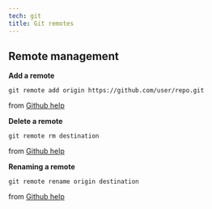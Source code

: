 ```yaml
---
tech: git
title: Git remotes
---
```


## Remote management

**Add a remote**

```git
git remote add origin https://github.com/user/repo.git
```

from [Github help](https://help.github.com/articles/adding-a-remote/)

**Delete a remote**

```git
git remote rm destination
```

from [Github help](https://help.github.com/articles/removing-a-remote/)

**Renaming a remote**

```git
git remote rename origin destination
```

from [Github help](https://help.github.com/articles/renaming-a-remote/)
